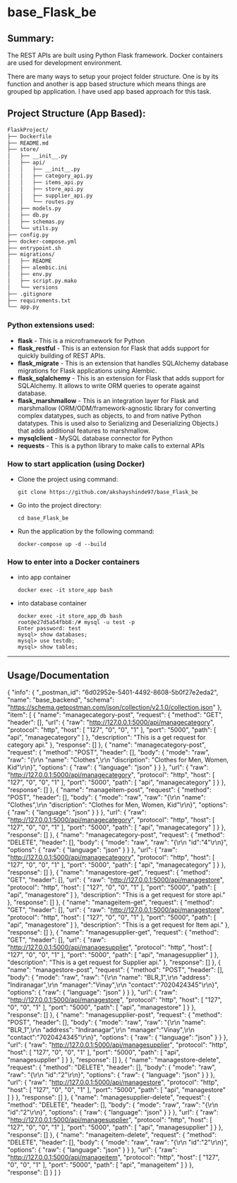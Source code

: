 # base_Flask_be
## Summary:
The REST APIs are built using Python Flask framework. Docker containers are used for development environment.


There are many ways to setup your project folder structure. One is by its function and another is app based structure which means things are grouped bp application. I have used app based approach for this task.

## Project Structure (App Based):
```bash
FlaskProject/
├── Dockerfile
├── README.md
├── store/
│   ├── __init__.py
│   ├── api/
│   │   ├── __init__.py
│   │   ├── category_api.py
│   │   ├── items_api.py
│   │   ├── store_api.py
│   │   ├── supplier_api.py
│   │   └── routes.py
│   ├── models.py
│   ├── db.py
│   ├── schemas.py
│   └── utils.py
├── config.py
├── docker-compose.yml
├── entrypoint.sh
├── migrations/
│   ├── README
│   ├── alembic.ini
│   ├── env.py
│   ├── script.py.mako
│   └── versions
├── .gitignore
├── requirements.txt
└── app.py
```

### Python extensions used:
- **flask** - This is a microframework for Python
- **flask_restful** - This is an extension for Flask that adds support for quickly building of REST APIs.
- **flask_migrate** - This is an extension that handles SQLAlchemy database migrations for Flask applications using Alembic.
- **flask_sqlalchemy** - This is an extension for Flask that adds support for SQLAlchemy. It allows to write ORM queries to operate against database.
- **flask_marshmallow** - This is an integration layer for Flask and marshmallow (ORM/ODM/framework-agnostic library for converting complex datatypes, such as objects, to and from native Python datatypes. This is used also to Serializing and Deserializing Objects.) that adds additional features to marshmallow.
- **mysqlclient** - MySQL database connector for Python
- **requests** - This is a python library to make calls to external APIs

### How to start application (using Docker)
- Clone the project using command:
    ```
    git clone https://github.com/akshayshinde97/base_Flask_be
    ```
- Go into the project directory:
    ```
    cd base_Flask_be
    ```
- Run the application by the following command:
    ```
    docker-compose up -d --build
    ```

### How to enter into a Docker containers
- into app container
    ```
    docker exec -it store_app bash
    ```
- into database container
    ```
    docker exec -it store_app_db bash
    root@e27d5a54fbb8:/# mysql -u test -p
    Enter password: test
    mysql> show databases;
    mysql> use testdb;
    mysql> show tables;
    ````
-----------------------
## Usage/Documentation

{
	"info": {
		"_postman_id": "6d02952e-5401-4492-8608-5b0f27e2eda2",
		"name": "base_backend",
		"schema": "https://schema.getpostman.com/json/collection/v2.1.0/collection.json"
	},
	"item": [
		{
			"name": "managecategory-post",
			"request": {
				"method": "GET",
				"header": [],
				"url": {
					"raw": "http://127.0.0.1:5000/api/managecategory",
					"protocol": "http",
					"host": [
						"127",
						"0",
						"0",
						"1"
					],
					"port": "5000",
					"path": [
						"api",
						"managecategory"
					]
				},
				"description": "This is a get request for category api."
			},
			"response": []
		},
		{
			"name": "managecategory-post",
			"request": {
				"method": "POST",
				"header": [],
				"body": {
					"mode": "raw",
					"raw": "{\r\n  \"name\": \"Clothes\",\r\n  \"discription\": \"Clothes for Men, Women, Kid\"\r\n}",
					"options": {
						"raw": {
							"language": "json"
						}
					}
				},
				"url": {
					"raw": "http://127.0.0.1:5000/api/managecategory",
					"protocol": "http",
					"host": [
						"127",
						"0",
						"0",
						"1"
					],
					"port": "5000",
					"path": [
						"api",
						"managecategory"
					]
				}
			},
			"response": []
		},
		{
			"name": "manageitem-post",
			"request": {
				"method": "POST",
				"header": [],
				"body": {
					"mode": "raw",
					"raw": "{\r\n  \"name\": \"Clothes\",\r\n  \"discription\": \"Clothes for Men, Women, Kid\"\r\n}",
					"options": {
						"raw": {
							"language": "json"
						}
					}
				},
				"url": {
					"raw": "http://127.0.0.1:5000/api/managecategory",
					"protocol": "http",
					"host": [
						"127",
						"0",
						"0",
						"1"
					],
					"port": "5000",
					"path": [
						"api",
						"managecategory"
					]
				}
			},
			"response": []
		},
		{
			"name": "managecategory-post",
			"request": {
				"method": "DELETE",
				"header": [],
				"body": {
					"mode": "raw",
					"raw": "{\r\n    \"id\":\"4\"\r\n}",
					"options": {
						"raw": {
							"language": "json"
						}
					}
				},
				"url": {
					"raw": "http://127.0.0.1:5000/api/managecategory",
					"protocol": "http",
					"host": [
						"127",
						"0",
						"0",
						"1"
					],
					"port": "5000",
					"path": [
						"api",
						"managecategory"
					]
				}
			},
			"response": []
		},
		{
			"name": "managestore-get",
			"request": {
				"method": "GET",
				"header": [],
				"url": {
					"raw": "http://127.0.0.1:5000/api/managestore",
					"protocol": "http",
					"host": [
						"127",
						"0",
						"0",
						"1"
					],
					"port": "5000",
					"path": [
						"api",
						"managestore"
					]
				},
				"description": "This is a get request for store api."
			},
			"response": []
		},
		{
			"name": "manageitem-get",
			"request": {
				"method": "GET",
				"header": [],
				"url": {
					"raw": "http://127.0.0.1:5000/api/managestore",
					"protocol": "http",
					"host": [
						"127",
						"0",
						"0",
						"1"
					],
					"port": "5000",
					"path": [
						"api",
						"managestore"
					]
				},
				"description": "This is a get request for Item api."
			},
			"response": []
		},
		{
			"name": "managesupplier-get",
			"request": {
				"method": "GET",
				"header": [],
				"url": {
					"raw": "http://127.0.0.1:5000/api/managesupplier",
					"protocol": "http",
					"host": [
						"127",
						"0",
						"0",
						"1"
					],
					"port": "5000",
					"path": [
						"api",
						"managesupplier"
					]
				},
				"description": "This is a get request for Supplier api."
			},
			"response": []
		},
		{
			"name": "managestore-post",
			"request": {
				"method": "POST",
				"header": [],
				"body": {
					"mode": "raw",
					"raw": "{\r\n  \"name\": \"BLR_1\",\r\n  \"address\": \"Indiranagar\",\r\n  \"manager\":\"Vinay\",\r\n  \"contact\":\"7020424345\"\r\n}",
					"options": {
						"raw": {
							"language": "json"
						}
					}
				},
				"url": {
					"raw": "http://127.0.0.1:5000/api/managestore",
					"protocol": "http",
					"host": [
						"127",
						"0",
						"0",
						"1"
					],
					"port": "5000",
					"path": [
						"api",
						"managestore"
					]
				}
			},
			"response": []
		},
		{
			"name": "managesupplier-post",
			"request": {
				"method": "POST",
				"header": [],
				"body": {
					"mode": "raw",
					"raw": "{\r\n  \"name\": \"BLR_1\",\r\n  \"address\": \"Indiranagar\",\r\n  \"manager\":\"Vinay\",\r\n  \"contact\":\"7020424345\"\r\n}",
					"options": {
						"raw": {
							"language": "json"
						}
					}
				},
				"url": {
					"raw": "http://127.0.0.1:5000/api/managesupplier",
					"protocol": "http",
					"host": [
						"127",
						"0",
						"0",
						"1"
					],
					"port": "5000",
					"path": [
						"api",
						"managesupplier"
					]
				}
			},
			"response": []
		},
		{
			"name": "managestore-delete",
			"request": {
				"method": "DELETE",
				"header": [],
				"body": {
					"mode": "raw",
					"raw": "{\r\n    \"id\":\"2\"\r\n}",
					"options": {
						"raw": {
							"language": "json"
						}
					}
				},
				"url": {
					"raw": "http://127.0.0.1:5000/api/managestore",
					"protocol": "http",
					"host": [
						"127",
						"0",
						"0",
						"1"
					],
					"port": "5000",
					"path": [
						"api",
						"managestore"
					]
				}
			},
			"response": []
		},
		{
			"name": "managesupplier-delete",
			"request": {
				"method": "DELETE",
				"header": [],
				"body": {
					"mode": "raw",
					"raw": "{\r\n    \"id\":\"2\"\r\n}",
					"options": {
						"raw": {
							"language": "json"
						}
					}
				},
				"url": {
					"raw": "http://127.0.0.1:5000/api/managesupplier",
					"protocol": "http",
					"host": [
						"127",
						"0",
						"0",
						"1"
					],
					"port": "5000",
					"path": [
						"api",
						"managesupplier"
					]
				}
			},
			"response": []
		},
		{
			"name": "manageitem-delete",
			"request": {
				"method": "DELETE",
				"header": [],
				"body": {
					"mode": "raw",
					"raw": "{\r\n    \"id\":\"2\"\r\n}",
					"options": {
						"raw": {
							"language": "json"
						}
					}
				},
				"url": {
					"raw": "http://127.0.0.1:5000/api/manageitem",
					"protocol": "http",
					"host": [
						"127",
						"0",
						"0",
						"1"
					],
					"port": "5000",
					"path": [
						"api",
						"manageitem"
					]
				}
			},
			"response": []
		}
	]
}